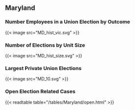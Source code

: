 ##  Maryland

### Number Employees in a Union Election by Outcome
{{< image src="MD_hist_vic.svg" >}}

### Number of Elections by Unit Size
{{< image src="MD_hist_size.svg" >}}

### Largest Private Union Elections
{{< image src="MD_10.svg" >}}

### Open Election Related Cases
{{< readtable table="/tables/Maryland/open.html" >}}

